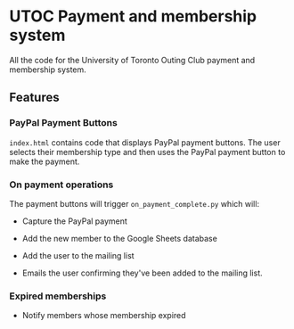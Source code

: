 # UTOC Payment and membership system

All the code for the University of Toronto Outing Club payment and membership system. 

## Features

### PayPal Payment Buttons

`index.html` contains code that displays PayPal payment buttons. 
The user selects their membership type and then uses the PayPal payment button to make the payment.

### On payment operations

The payment buttons will trigger `on_payment_complete.py` which will:

- Capture the PayPal payment

- Add the new member to the Google Sheets database

- Add the user to the mailing list

- Emails the user confirming they've been added to the mailing list.

### Expired memberships

- Notify members whose membership expired